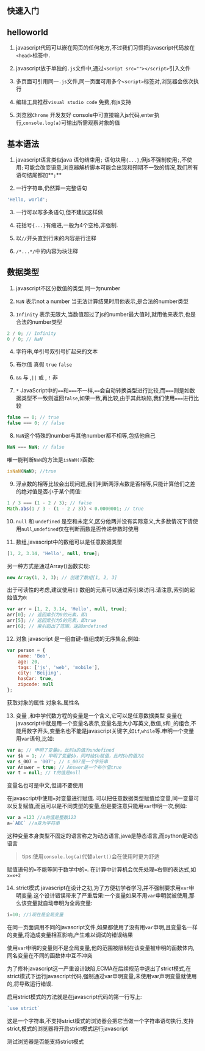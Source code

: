 ## 快速入门
## helloworld

1. javascript代码可以嵌在网页的任何地方,不过我们习惯把javascript代码放在`<head>`标签中.

2. javascript放于单独的`.js`文件中,通过`<script src=""></script>`引入文件

3. 多页面可引用同一`.js`文件,同一页面可用多个`<script>`标签对,浏览器会依次执行

4. 编辑工具推荐`visual studio code` 免费,有js支持

5. 浏览器`Chrome` 开发友好 console中可直接输入js代码,enter执行,`console.log(a)`可输出所需观察对象的值

## 基本语法
1. javascript语言类似java 语句结束用`;` 语句块用`{...}`,但js不强制使用`;`,不使用`;`可能会改变语意,浏览器解析脚本可能会出现和预期不一致的情况,我们所有语句结尾都加**`;`**


2. 一行字符串,仍然算一完整语句
```javascript
'Hello, world';
```

3. 一行可以写多条语句,但不建议这样做

4. 花括号`{...}`有缩进,一般为4个空格,非强制.

5. 以`//`开头直到行末的内容是行注释

6. `/*...*/`中的内容为块注释

## 数据类型
1. javascript不区分数值的类型,同一为number

2. `NaN` 表示not a number  当无法计算结果时用他表示,是合法的number类型

3. `Infinity` 表示无限大,当数值超过了js的number最大值时,就用他来表示,也是合法的number类型
```javascript
2 / 0; // Infinity
0 / 0; // NaN
```

4. 字符串,单引号双引号扩起来的文本

5. 布尔值 真假 `true` `false` 

6. `&&` 与 ,`||` 或 , `!` 非 

7. `*` JavaScript中的`==`和`===`不一样,`==`会自动转换类型进行比较,而`===`则是如数据类型不一致则返回`false`,如果一致,再比较,由于其此缺陷,我们使用`===`进行比较
```javascript
false == 0; // true
false === 0; // false
```

8. `NaN`这个特殊的number与其他number都不相等,包括他自己
```javascript
NaN === NaN; // false
```
唯一能判断`NaN`的方法是`isNaN()`函数:
```javascript
isNaN(NaN); //true
```

9. 浮点数的相等比较会出现问题,我们判断两浮点数是否相等,只能计算他们之差的绝对值是否小于某个阈值:
```javascript
1 / 3 === (1 - 2 / 3); // false
Math.abs(1 / 3 - (1 - 2 / 3)) < 0.0000001; // true
```

10. `null` 和 `undefined` 是空和未定义,区分他两并没有实际意义,大多数情况下请使用`null`,`undefined`仅在判断函数是否传递参数时使用

11. 数组,javascript中的数组可以是任意数据类型
```javascript
[1, 2, 3.14, 'Hello', null, true];
```
另一种方式是通过Array()函数实现:
```javascript
new Array(1, 2, 3); // 创建了数组[1, 2, 3]
```
出于可读性的考虑,建议使用`[]`
数组的元素可以通过索引来访问.请注意,索引的起始值为`0`:
```javascript
var arr = [1, 2, 3.14, 'Hello', null, true];
arr[0]; // 返回索引为0的元素，即1
arr[5]; // 返回索引为5的元素，即true
arr[6]; // 索引超出了范围，返回undefined
```

12. 对象 javascript 是一组由键-值组成的无序集合,例如:
```javascript
var person = {
    name: 'Bob',
    age: 20,
    tags: ['js', 'web', 'mobile'],
    city: 'Beijing',
    hasCar: true,
    zipcode: null
};
```
获取对象的属性 对象名.属性名

13. 变量 ,和中学代数方程的变量是一个含义,它可以是任意数据类型
变量在javascript中就是用一个变量名表示,变量名是大小写英文,数值,`$`和`_`的组合,不能用数字开头,变量名也不能是javascript关键字,如`if`,`while`等.申明一个变量用`var`语句,比如:
```javascript
var a; // 申明了变量a，此时a的值为undefined
var $b = 1; // 申明了变量$b，同时给$b赋值，此时$b的值为1
var s_007 = '007'; // s_007是一个字符串
var Answer = true; // Answer是一个布尔值true
var t = null; // t的值是null
```
变量名也可是中文,但请不要使用

在javascript中使用`=`对变量进行赋值. 可以把任意数据类型赋值给变量,同一变量可以反复赋值,而且可以是不同类型的变量,但是要注意只能用`var`申明一次,例如:
```javascript
var a =123 //a的值是整数123
a=`ABC` //a变为字符串
```
这种变量本身类型不固定的语言称之为动态语言,java是静态语言,而python是动态语言

>tips:使用`console.log(a)`代替`alert()`会在使用时更为舒适

赋值语句的`=`不能等同于数学中的`=`.
在计算中计算机会优先处理`=`右侧的表达式,如`x=x+2`


14. strict模式
javascript在设计之初,为了方便初学者学习,并不强制要求用`var`申明变量.这个设计错误带来了严重后果:一个变量如果不用`var`申明就被使用,那么该变量就自动申明为全局变量:
```javascript
i=10; //i现在是全局变量
```

在同一页面调用不同的javascript文件,如果都使用了没有用`var`申明,且变量名一样的变量,将造成变量相互影响,产生难以调试的错误结果

使用`var`申明的变量则不是全局变量,他的范围被限制在该变量被申明的函数体内,同名变量在不同的函数体中互不冲突

为了修补javascript这一严重设计缺陷,ECMA在后续规范中退出了strict模式,在strict模式下运行javascript代码,强制通过var申明变量,未使用var声明变量就使用的,将导致运行错误.

启用strict模式的方法就是在javascript代码的第一行写上:

```javascript
`use strict`
```
这是一个字符串,不支持strict模式的浏览器会把它当做一个字符串语句执行,支持strict,模式的浏览器将开启strict模式运行javascript

测试浏览器是否能支持strict模式